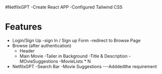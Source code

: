 #NetfilxGPT
-Create React APP
-Configured Tailwind CSS

# Features

- Login/Sign Up
  -sign In / Sign up Form
  -redirect to Browse Page
- Browse (after authentication)
  - Header
  - Main Movie
    -Tailer in Background
    -Title & Description
    -MOvieSuggestions
    -MovieLists \* N
- NetfilxGPT
  -Search Bar
  -Movie Suggestions
  ---Adddedthe requirement

